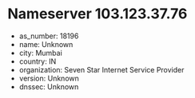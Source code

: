 # Nameserver 103.123.37.76

* as_number: 18196
* name: Unknown
* city: Mumbai
* country: IN
* organization: Seven Star Internet Service Provider
* version: Unknown
* dnssec: Unknown
